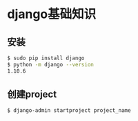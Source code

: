 # django基础知识

## 安装

```sh
$ sudo pip install django
$ python -m django --version
1.10.6
```

## 创建project

```sh
$ django-admin startproject project_name
```
